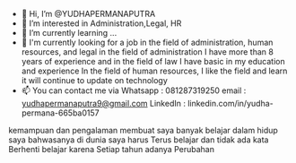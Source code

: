 - 👋 Hi, I’m @YUDHAPERMANAPUTRA
- 👀 I’m interested in Administration,Legal, HR
- 🌱 I’m currently learning ...
- 💞️ I'm currently looking for a job in the field of administration, human resources, and legal
in the field of administration I have more than 8 years of experience and in the field of law I have basic in my education and experience
In the field of human resources, I like the field and learn it will continue to update on technology
- 📫 You can contact me via
Whatsapp : 081287319250
email : yudhapermanaputra9@gmail.com
LinkedIn : linkedin.com/in/yudha-permana-665ba0157

<!---
YUDHAPERMANAPUTRA/YUDHAPERMANAPUTRA is a ✨ special ✨ YUDHA PERMANA PUTRA is a special in the field of Administration and Legal
will always be ready to contribute in the company where he occupies and will help the company in progress
I am Patient, Honest, Diligent, Never Give Up, agile, great willingness to learn, attention & detail, easy to get along with and accustomed to coordinating because I have communication skills, easy to make the other person comfortable.
--->kemampuan dan pengalaman membuat saya banyak belajar dalam hidup saya bahwasanya di dunia saya harus Terus belajar dan tidak ada kata Berhenti belajar karena Setiap tahun adanya Perubahan
